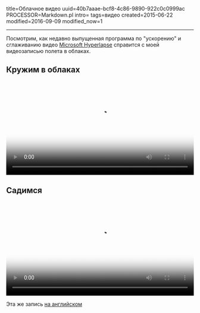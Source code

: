 title=Облачное видео
uuid=40b7aaae-bcf8-4c86-9890-922c0c0999ac
PROCESSOR=Markdown.pl
intro=
tags=видео
created=2015-06-22
modified=2016-09-09
modified_now=1

<noscript>
<img src="//home.shpakovsky.ru/web/14-06-22-cloud-videos/circling.jpg" style="display:none">
</noscript>


* * *

Посмотрим, как недавно выпущенная программа по "ускорению" и сглаживанию видео
[Microsoft Hyperlapse][ms] справится с моей видеозаписью полета в облаках.

[ms]: http://research.microsoft.com/en-us/um/redmond/projects/hyperlapseapps/


Кружим в облаках
------

<video
	poster="//home.shpakovsky.ru/web/14-06-22-cloud-videos/circling.jpg"
	src=   "//home.shpakovsky.ru/web/14-06-22-cloud-videos/circling.mp4"
	style="width: 100%" controls></video>

Садимся
------

<video
	poster="//home.shpakovsky.ru/web/14-06-22-cloud-videos/landing.jpg"
	src=   "//home.shpakovsky.ru/web/14-06-22-cloud-videos/landing.mp4"
	style="width: 100%" controls></video>

Эта же запись [на английском][en]

[en]: /en/cloud-videos.html
